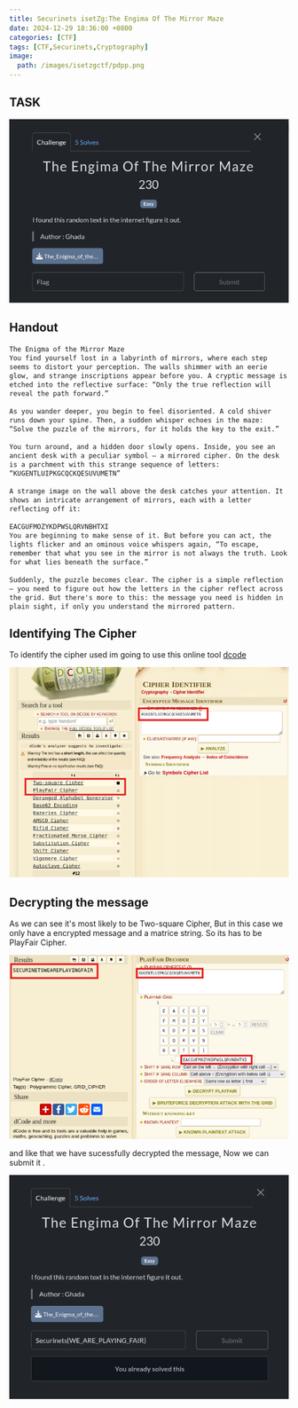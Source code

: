 ```yaml
---
title: Securinets isetZg:The Engima Of The Mirror Maze 
date: 2024-12-29 18:36:00 +0800
categories: [CTF]
tags: [CTF,Securinets,Cryptography]
image:
  path: /images/isetzgctf/pdpp.png
---
```

## TASK 

  <img src="/images/isetzgctf/mirror.png" alt="Securinets" style="width: auto; height: auto; margin-right: 10%;" />

## Handout 

```
The Enigma of the Mirror Maze
You find yourself lost in a labyrinth of mirrors, where each step seems to distort your perception. The walls shimmer with an eerie glow, and strange inscriptions appear before you. A cryptic message is etched into the reflective surface: “Only the true reflection will reveal the path forward.”

As you wander deeper, you begin to feel disoriented. A cold shiver runs down your spine. Then, a sudden whisper echoes in the maze: “Solve the puzzle of the mirrors, for it holds the key to the exit.”

You turn around, and a hidden door slowly opens. Inside, you see an ancient desk with a peculiar symbol — a mirrored cipher. On the desk is a parchment with this strange sequence of letters: “KUGENTLUIPKGCQCKQESUVUMETN”

A strange image on the wall above the desk catches your attention. It shows an intricate arrangement of mirrors, each with a letter reflecting off it:

EACGUFMOZYKDPWSLQRVNBHTXI
You are beginning to make sense of it. But before you can act, the lights flicker and an ominous voice whispers again, “To escape, remember that what you see in the mirror is not always the truth. Look for what lies beneath the surface.”

Suddenly, the puzzle becomes clear. The cipher is a simple reflection – you need to figure out how the letters in the cipher reflect across the grid. But there's more to this: the message you need is hidden in plain sight, if only you understand the mirrored pattern.

```
## Identifying The Cipher

To identify the cipher used im going to use this online tool [dcode](https://www.dcode.fr/cipher-identifier)

  <img src="/images/isetzgctf/cipher.png" alt="Securinets" style="width: auto; height: auto; margin-right: 10%;" />

## Decrypting the message 

As we can see it's most likely to be Two-square Cipher, But in this case we only have a encrypted message and a matrice string. So its has to be PlayFair Cipher.

  <img src="/images/isetzgctf/message.png" alt="Securinets" style="width: auto; height: auto; margin-right: 10%;" />

and like that we have sucessfully decrypted the message, Now we can submit it .


  <img src="/images/isetzgctf/mrflag.png" alt="Securinets" style="width: auto; height: auto; margin-right: 10%;" />
